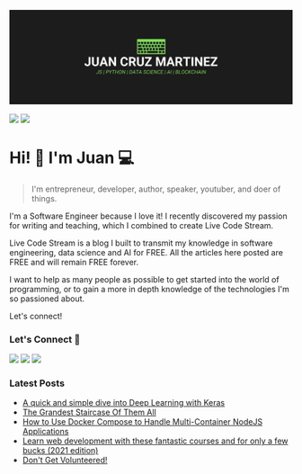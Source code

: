 !["Juan Cruz Martinez: Founder & Author of Live Code Stream"](https://raw.githubusercontent.com/bajcmartinez/bajcmartinez/master/images/banner.jpg)

[![](https://komarev.com/ghpvc/?username=bajcmartinez&color=blue&label=Profile%20Views)](https://github.com/bajcmartinez)
[![](https://img.shields.io/github/followers/bajcmartinez?label=GitHub%20Followers)](https://github.com/bajcmartinez)

# Hi! 👋 I'm Juan 💻

> I'm entrepreneur, developer, author, speaker, youtuber, and doer of things.

I'm a Software Engineer because I love it! I recently discovered my passion for writing and teaching, which I combined to create Live Code Stream.

Live Code Stream is a blog I built to transmit my knowledge in software engineering, data science and AI for FREE. All the articles here posted are FREE and will remain FREE forever.

I want to help as many people as possible to get started into the world of programming, or to gain a more in depth knowledge of the technologies I'm so passioned about.

Let's connect!

### Let's Connect 🔗

[![](https://img.shields.io/badge/linkedin-%230077B5.svg?&style=for-the-badge&logo=linkedin&logoColor=white0e76a8)](https://www.linkedin.com/in/bajcmartinez/)
[![](https://img.shields.io/badge/twitter-%230077B5.svg?&style=for-the-badge&logo=twitter&logoColor=white&color=00acee)](https://twitter.com/bajcmartinez)
[![](https://img.shields.io/badge/newsletter-%230077B5.svg?&style=for-the-badge&logo=instagram&logoColor=white&color=8a3ab9)](https://livecodestream.dev/subscribe/)

### Latest Posts
<!-- BLOG-POST-LIST:START -->
- [A quick and simple dive into Deep Learning with Keras](https://livecodestream.dev/post/a-quick-and-simple-dive-into-deep-learning-with-keras/)
- [The Grandest Staircase Of Them All](https://livecodestream.dev/challenge/the-grandest-staircase-of-them-all/)
- [How to Use Docker Compose to Handle Multi-Container NodeJS Applications](https://livecodestream.dev/post/how-to-use-docker-compose-to-handle-multi-container-nodejs-applications/)
- [Learn web development with these fantastic courses and for only a few bucks (2021 edition)](https://livecodestream.dev/post/best-webdev-udemy-courses/)
- [Don't Get Volunteered!](https://livecodestream.dev/challenge/dont-get-volunteered/)
<!-- BLOG-POST-LIST:END -->
